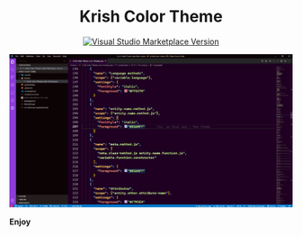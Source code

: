 <h1 align="center"> Krish Color Theme </h1>

<div align = "center">
 
[![Visual Studio Marketplace Version](https://img.shields.io/visual-studio-marketplace/v/SaiKishore.krish-color-theme?label=krish-color-theme&logo=visual&style=for-the-badge)](https://marketplace.visualstudio.com/items?itemName=SaiKishore.krish-color-theme)


</div>

![Theme](./Theme.png "Krish Color Theme")

**Enjoy** 
